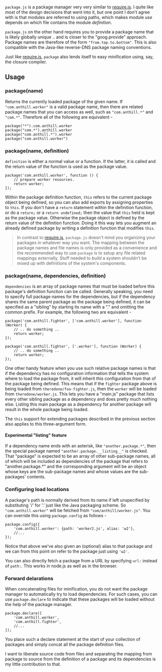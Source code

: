 
`package.js` is a package manager very very similar to [require.js].
I quite like *most* of the design decisions that went into it, but one
point I don't agree with is that modules are referred to using paths, 
which makes module *use* depends on which file contains the module
*definition*.

`package.js` on the other hand requires you to provide a package
name that is likely globally unique .. and is closer to the "goog.provide"
approach. Package names are therefore of the form `"from.top.to.bottom"`.
This is also compatible with the Java-like reverse-DNS package naming 
conventions.

Just like [require.js], `package` also lends itself to easy minification
using, say, the closure compiler.

## Usage ##

### package(name) ###

Returns the currently loaded package of the given name. If `"com.anthill.worker"`
is a valid package name, then there are related package names that you can
access as well, such as `"com.anthill.*"` and `"com.*"`. Therefore all of
the following are equivalent -

    package("*").com.anthill.worker
    package("com.*").anthill.worker
    package("com.anthill.*").worker
    package("com.anthill.worker")

### package(name, definition) ###

`definition` is either a normal value or a function. If the latter, it
is called and the return value of the function is used as the package value.

    package('com.anthill.worker', function () {
        // prepare worker resources.
        return worker;
    });

Within the package definition function, `this` refers to the current package
object being defined, so you can also add exports by assigning properties
to `this`. If you don't have a `return` statement within the definition
function, or do a `return;` or a `return undefined;` then the value that
`this` held is kept as the package value. Otherwise the package object is
defined by the return value of the definition function. Doing it this way
lets you augment an already defined package by writing a definition function
that modifies `this`.

> In contrast to [require.js], `package.js` doesn't mind you organizing your
> packages in whatever way you want. The mapping between the package names and
> file names is only provided as a convenience and the recommended way to use
> `package` is to setup any file related mappings externally.  Stuff needed to
> *build* a system shouldn't be mixed up with definitions of the system's
> components.

### package(name, dependencies, definition) ###

`dependencies` is an array of package names that must be loaded before this
package's definition function can be called. Generally speaking, you need to
specify full package names for the dependencies, but if the dependency shares
the same parent package as the package being defined, it can be specified as a
"sibling" by starting its name with a "." and omitting the common prefix.  For
example, the following two are equivalent -

    package('com.anthill.fighter', ['com.anthill.worker'], function (Worker) {
        // .. do something ..
        return worker;
    });

    package('com.anthill.fighter', ['.worker'], function (Worker) {
        // .. do something ..
        return worker;
    });

One other handy feature when you use such relative package names is
that if the dependency has no configuration information that tells the system
where to load the package from, it will inherit this configuration from
that of the package being defined. This means that if the `fighter`
package above is being loaded from `theredone/foo-fighter.js`, then
the `worker` will be loaded from `theredone/worker.js`. This lets you have
a "main.js" package that lists every other sibling package as a dependency
and does pretty much nothing else. Listing this main package as a dependency
for another package will result in the whole package being loaded.

The `this` support for extending packages described in the previous section 
also applies to this three-argument form.

#### Experimental "__listing__" feature ####

If a dependency name ends with an asterisk, like `"another.package.*"`, then
the special package named `"another.package.__listing__"` is checked.  That
"package" is expected to be an array of other sub-package names, all of which
will be included as dependencies of the package that refers to
"another.package.*" and the corresponding argument will be an object whose keys
are the sub-package names and whose values are the sub-packages' contents.

### Configuring load locations ###

A package's path is normally derived from its name if left unspecified
by substituting '/' for '.' just like the Java packaging scheme. So 
`"com.anthill.worker"` will be fetched from `"com/anthill/worker.js"`.
You can override this using `package.config` as follows -

    package.config({
        'com.anthill.worker': {path: 'worker2.js', alias: 'w2'},
        //...
    });

Notice that above we've also given an (optional) alias to that package
and we can from this point on refer to the package just using `'w2'`.

You can also directly fetch a package from a URL by specifying `url:` 
instead of `path:`. This works in node.js as well as in the browser.

### Forward delarations ###

When concatenating files for minification, you do not want the package
manager to automatically try to load dependencies. For such cases, you
can use `package.declare` to indicate that these packages will be
loaded without the help of the package manager.

    package.declare([
        'com.anthill.worker',
        'com.anthill.fighter',
        //...
    ]);

You place such a declare statement at the start of your collection of packages
and simply concat all the package definition files.  

I want to liberate source code from files and separating the mapping from
package to source from the definition of a package and its dependencies
is my little contribution to that.

[require.js]: http://requirejs.org/
